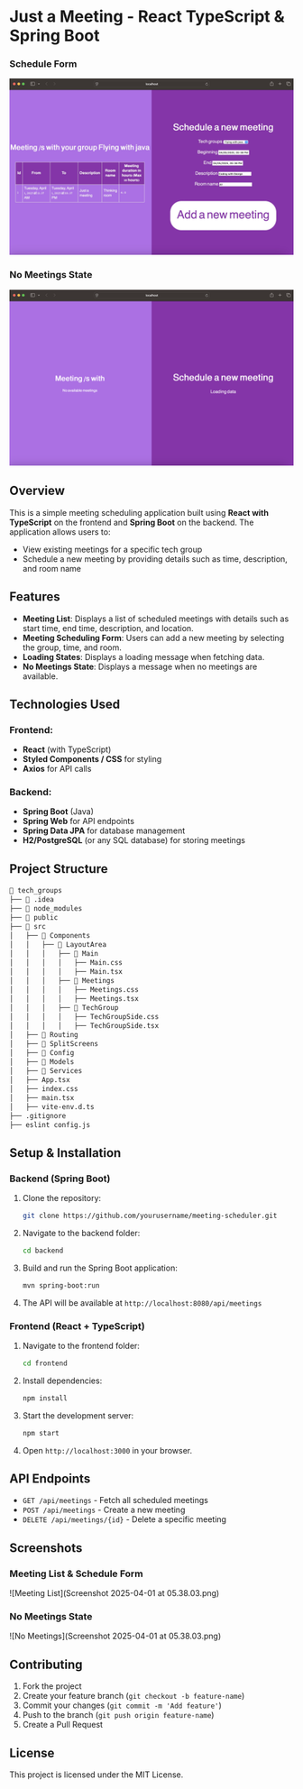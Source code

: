 # Just a Meeting - React TypeScript & Spring Boot

### Schedule Form
![No Meetings](https://raw.githubusercontent.com/shlomiaflalo/Just-a-react-meeting/main/5E8DDDBC-A4A6-472D-81BD-2A1EBF70F853.jpeg)

### No Meetings State
![Meeting List](https://raw.githubusercontent.com/shlomiaflalo/Just-a-react-meeting/main/Screenshot%202025-04-01%20at%2005.38.03.png)

## Overview
This is a simple meeting scheduling application built using **React with TypeScript** on the frontend and **Spring Boot** on the backend. The application allows users to:

- View existing meetings for a specific tech group
- Schedule a new meeting by providing details such as time, description, and room name

## Features
- **Meeting List**: Displays a list of scheduled meetings with details such as start time, end time, description, and location.
- **Meeting Scheduling Form**: Users can add a new meeting by selecting the group, time, and room.
- **Loading States**: Displays a loading message when fetching data.
- **No Meetings State**: Displays a message when no meetings are available.

## Technologies Used
### Frontend:
- **React** (with TypeScript)
- **Styled Components / CSS** for styling
- **Axios** for API calls

### Backend:
- **Spring Boot** (Java)
- **Spring Web** for API endpoints
- **Spring Data JPA** for database management
- **H2/PostgreSQL** (or any SQL database) for storing meetings

## Project Structure
```
📂 tech_groups
├── 📂 .idea
├── 📂 node_modules
├── 📂 public
├── 📂 src
│   ├── 📂 Components
│   │   ├── 📂 LayoutArea
│   │   │   ├── 📂 Main
│   │   │   │   ├── Main.css
│   │   │   │   ├── Main.tsx
│   │   │   ├── 📂 Meetings
│   │   │   │   ├── Meetings.css
│   │   │   │   ├── Meetings.tsx
│   │   │   ├── 📂 TechGroup
│   │   │   │   ├── TechGroupSide.css
│   │   │   │   ├── TechGroupSide.tsx
│   ├── 📂 Routing
│   ├── 📂 SplitScreens
│   ├── 📂 Config
│   ├── 📂 Models
│   ├── 📂 Services
│   ├── App.tsx
│   ├── index.css
│   ├── main.tsx
│   ├── vite-env.d.ts
├── .gitignore
├── eslint config.js
```

## Setup & Installation
### Backend (Spring Boot)
1. Clone the repository:
   ```bash
   git clone https://github.com/yourusername/meeting-scheduler.git
   ```
2. Navigate to the backend folder:
   ```bash
   cd backend
   ```
3. Build and run the Spring Boot application:
   ```bash
   mvn spring-boot:run
   ```
4. The API will be available at `http://localhost:8080/api/meetings`

### Frontend (React + TypeScript)
1. Navigate to the frontend folder:
   ```bash
   cd frontend
   ```
2. Install dependencies:
   ```bash
   npm install
   ```
3. Start the development server:
   ```bash
   npm start
   ```
4. Open `http://localhost:3000` in your browser.

## API Endpoints
- `GET /api/meetings` - Fetch all scheduled meetings
- `POST /api/meetings` - Create a new meeting
- `DELETE /api/meetings/{id}` - Delete a specific meeting

## Screenshots
### Meeting List & Schedule Form
![Meeting List](Screenshot 2025-04-01 at 05.38.03.png)

### No Meetings State
![No Meetings](Screenshot 2025-04-01 at 05.38.03.png)

## Contributing
1. Fork the project
2. Create your feature branch (`git checkout -b feature-name`)
3. Commit your changes (`git commit -m 'Add feature'`)
4. Push to the branch (`git push origin feature-name`)
5. Create a Pull Request

## License
This project is licensed under the MIT License.
